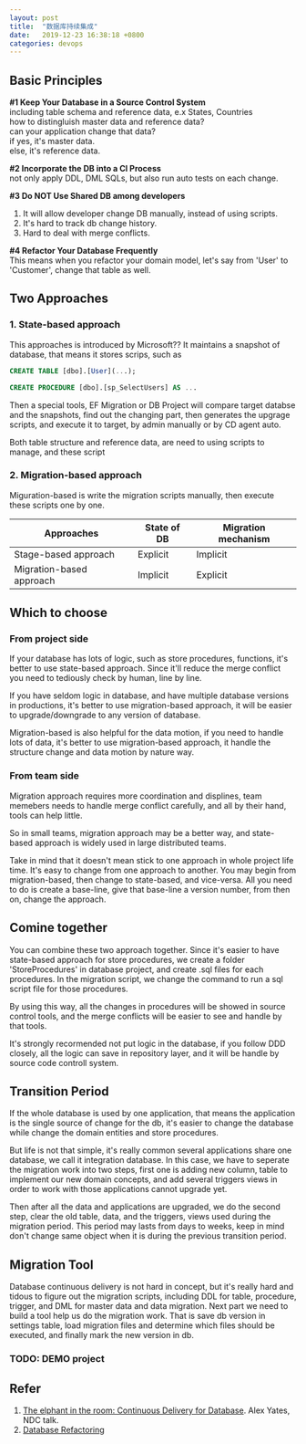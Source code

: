 ```yaml
---
layout: post
title:  "数据库持续集成"
date:   2019-12-23 16:38:18 +0800
categories: devops
---
```


## Basic Principles

**#1 Keep Your Database in a Source Control System**  
including table schema and reference data, e.x States, Countries  
how to distingluish master data and reference data?  
can your application change that data?  
if yes, it's master data.  
else, it's reference data.  

**#2 Incorporate the DB into a CI Process**  
not only apply DDL, DML SQLs, but also run auto tests on each change.  

**#3 Do NOT Use Shared DB among developers**
1. It will allow developer change DB manually, instead of using scripts.
2. It's hard to track db change history.  
3. Hard to deal with merge conflicts.  

**#4 Refactor Your Database Frequently**  
This means when you refactor your domain model, let's say from 'User' to 'Customer', change that table as well.  

## Two Approaches

### 1. State-based approach  

This approaches is introduced by Microsoft?? It maintains a snapshot of database, that means it stores scrips, such as  

```SQL
CREATE TABLE [dbo].[User](...);

CREATE PROCEDURE [dbo].[sp_SelectUsers] AS ...

```

Then a special tools, EF Migration or DB Project will compare target databse and the snapshots, find out the changing part, then generates the upgrage scripts, and execute it to target, by admin manually or by CD agent auto.  

Both table structure and reference data, are need to using scripts to manage, and these script

### 2. Migration-based approach

Miguration-based is write the migration scripts manually, then execute these scripts one by one.  

 Approaches | State of DB | Migration mechanism  
 --- | --- | ---
 Stage-based approach | Explicit | Implicit
 Migration-based approach | Implicit | Explicit  

## Which to choose

### From project side

If your database has lots of logic, such as store procedures, functions, it's better to use state-based approach. Since it'll reduce the merge conflict you need to tediously check by human, line by line.

If you have seldom logic in database, and have multiple database versions in productions, it's better to use migration-based approach, it will be easier to upgrade/downgrade to any version of database.  

Migration-based is also helpful for the data motion, if you need to handle lots of data, it's better to use migration-based approach, it handle the structure change and data motion by nature way.

### From team side

Migration approach requires more coordination and displines, team memebers needs to handle merge conflict carefully, and all by their hand, tools can help little.  

So in small teams, migration approach may be a better way, and state-based approach is widely used in large distributed teams.

Take in mind that it doesn't mean stick to one approach in whole project life time. It's easy to change from one approach to another. You may begin from migration-based, then change to state-based, and vice-versa. All you need to do is create a base-line, give that base-line a version number, from then on, change the approach.

## Comine together

You can combine these two approach together. Since it's easier to have state-based approach for store procedures, we create a folder 'StoreProcedures' in database project, and create .sql files for each procedures. In the migration script, we change the command to run a sql script file for those procedures.

By using this way, all the changes in procedures will be showed in source control tools, and the merge conflicts will be easier to see and handle by that tools.

It's strongly recormended not put logic in the database, if you follow DDD closely, all the logic can save in repository layer, and it will be handle by source code controll system.

## Transition Period

If the whole database is used by one application, that means the application is the single source of change for the db, it's easier to change the database while change the domain entities and store procedures.

But life is not that simple, it's really common several applications share one database, we call it integration database. In this case, we have to seperate the migration work into two steps, first one is adding new column, table to implement our new domain concepts, and add several triggers views in order to work with those applications cannot upgrade yet.

Then after all the data and applications are upgraded, we do the second step, clear the old table, data, and the triggers, views used during the migration period. This period may lasts from days to weeks, keep in mind don't change same object when it is during the previous transition period.

## Migration Tool

Database continuous delivery is not hard in concept, but it's really hard and tidous to figure out the migration scripts, including DDL for table, procedure, trigger, and DML for master data and data migration. Next part we need to build a tool help us do the migration work. That is save db version in settings table, load migration files and determine which files should be executed, and finally mark the new version in db.

### TODO: DEMO project

## Refer

1. [The elphant in the room: Continuous Delivery for Database](http://vimeo.com/131637362). Alex Yates, NDC talk.
2. [Database Refactoring](https://www.databaserefactoring.com/)